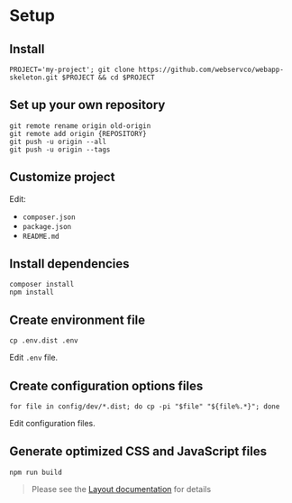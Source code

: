 # Setup

## Install
```
PROJECT='my-project'; git clone https://github.com/webservco/webapp-skeleton.git $PROJECT && cd $PROJECT
```
## Set up your own repository
```
git remote rename origin old-origin
git remote add origin {REPOSITORY}
git push -u origin --all
git push -u origin --tags
```

## Customize project
Edit:
- `composer.json`
- `package.json`
- `README.md`

## Install dependencies
```
composer install
npm install
```

## Create environment file
```
cp .env.dist .env
```
Edit `.env` file.

## Create configuration options files
```
for file in config/dev/*.dist; do cp -pi "$file" "${file%.*}"; done
```
Edit configuration files.

## Generate optimized CSS and JavaScript files
```
npm run build
```
> Please see the [Layout documentation](/docs/Layout.md) for details
